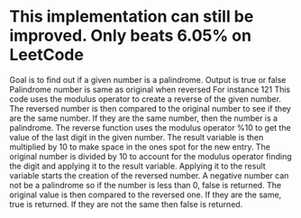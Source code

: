 # This implementation can still be improved.  Only beats 6.05% on LeetCode
Goal is to find out if a given number is a palindrome.  Output is true or false
Palindrome number is same as original when reversed
For instance 121
This code uses the modulus operator to create a reverse of the given number.  The reversed number is then compared to the original number to see if they are the same number.  If they are the same number, then the number is a palindrome.
The reverse function uses the modulus operator %10 to get the value of the last digit in the given number.  The result variable is then multiplied by 10 to make space in the ones spot for the new entry.  The original number is divided by 10 to account for the modulus operator finding the digit and applying it to the result variable. Applying it to the result variable starts the creation of the reversed number.
A negative number can not be a palindrome so if the number is less than 0, false is returned.  The original value is then compared to the reversed one.  If they are the same, true is returned.  If they are not the same then false is returned.  

